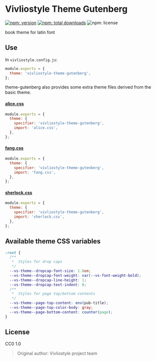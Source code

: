# Vivliostyle Theme Gutenberg

[![npm: version](https://flat.badgen.net/npm/v/@vivliostyle/theme-gutenberg)](https://npmjs.com/package/@vivliostyle/theme-gutenberg)
[![npm: total downloads](https://flat.badgen.net/npm/dt/@vivliostyle/theme-gutenberg)](https://npmjs.com/package/@vivliostyle/theme-gutenberg)
![npm: license](https://flat.badgen.net/npm/license/@vivliostyle/theme-gutenberg)

book theme for latin font

## Use

In `vivliostyle.config.js`:

```js
module.exports = {
  theme: 'vivliostyle-theme-gutenberg',
};
```

theme-gutenberg also provides some extra theme files derived from the basic theme.

#### [alice.css](alice.css)

```js
module.exports = {
  theme: {
    specifier: 'vivliostyle-theme-gutenberg',
    import: 'alice.css',
  },
};
```

#### [fang.css](fang.css)

```js
module.exports = {
  theme: {
    specifier: 'vivliostyle-theme-gutenberg',
    import: 'fang.css',
  },
};
```

#### [sherlock.css](sherlock.css)

```js
module.exports = {
  theme: {
    specifier: 'vivliostyle-theme-gutenberg',
    import: 'sherlock.css',
  },
};
```

## Available theme CSS variables

```css
:root {
  /**
   *  Styles for drop caps
   */
  --vs-theme--dropcap-font-size: 1.8em;
  --vs-theme--dropcap-font-weight: var(--vs-font-weight-bold);
  --vs-theme--dropcap-line-height: 1;
  --vs-theme--dropcap-text-indent: 0;
  /**
   *  Styles for page top/bottom contents
   */
  --vs-theme--page-top-content: env(pub-title);
  --vs-theme--page-top-color-body: gray;
  --vs-theme--page-bottom-content: counter(page);
}
```

## License

CC0 1.0

> Original author: Vivliostyle project team
